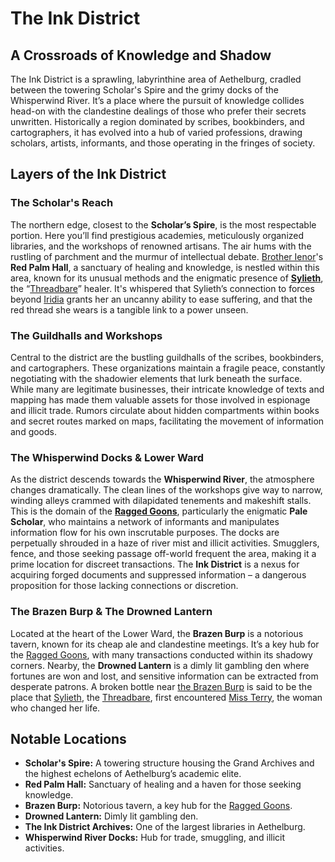 # The Ink District

## A Crossroads of Knowledge and Shadow

The Ink District is a sprawling, labyrinthine area of Aethelburg, cradled between the towering Scholar's Spire and the grimy docks of the Whisperwind River. It’s a place where the pursuit of knowledge collides head-on with the clandestine dealings of those who prefer their secrets unwritten. Historically a region dominated by scribes, bookbinders, and cartographers, it has evolved into a hub of varied professions, drawing scholars, artists, informants, and those operating in the fringes of society.

## Layers of the Ink District

### The Scholar's Reach

The northern edge, closest to the **Scholar’s Spire**, is the most respectable portion. Here you’ll find prestigious academies, meticulously organized libraries, and the workshops of renowned artisans. The air hums with the rustling of parchment and the murmur of intellectual debate. [Brother Ienor](/geography/settlement/city/city-of-or/shop/the-red-palm-hall/brother-ienor.md)'s **Red Palm Hall**, a sanctuary of healing and knowledge, is nestled within this area, known for its unusual methods and the enigmatic presence of **[Sylieth](/being/character/sylieth.md)**, the “[Threadbare](/being/character/sylieth/threadbare.md)” healer. It's whispered that Sylieth’s connection to forces beyond [Iridia](/geography/cosmology/iridia.md) grants her an uncanny ability to ease suffering, and that the red thread she wears is a tangible link to a power unseen. 

### The Guildhalls and Workshops

Central to the district are the bustling guildhalls of the scribes, bookbinders, and cartographers. These organizations maintain a fragile peace, constantly negotiating with the shadowier elements that lurk beneath the surface. While many are legitimate businesses, their intricate knowledge of texts and mapping has made them valuable assets for those involved in espionage and illicit trade. Rumors circulate about hidden compartments within books and secret routes marked on maps, facilitating the movement of information and goods.

### The Whisperwind Docks & Lower Ward

As the district descends towards the **Whisperwind River**, the atmosphere changes dramatically. The clean lines of the workshops give way to narrow, winding alleys crammed with dilapidated tenements and makeshift stalls. This is the domain of the **[Ragged Goons](/generated/political-faction/faction/ragged-goons.md)**, particularly the enigmatic **Pale Scholar**, who maintains a network of informants and manipulates information flow for his own inscrutable purposes. The docks are perpetually shrouded in a haze of river mist and illicit activities. Smugglers, fence, and those seeking passage off-world frequent the area, making it a prime location for discreet transactions. The **Ink District** is a nexus for acquiring forged documents and suppressed information – a dangerous proposition for those lacking connections or discretion.

### The Brazen Burp & The Drowned Lantern

Located at the heart of the Lower Ward, the **Brazen Burp** is a notorious tavern, known for its cheap ale and clandestine meetings. It’s a key hub for the [Ragged Goons](/generated/political-faction/faction/ragged-goons.md), with many transactions conducted within its shadowy corners. Nearby, the **Drowned Lantern** is a dimly lit gambling den where fortunes are won and lost, and sensitive information can be extracted from desperate patrons. A broken bottle near [the Brazen Burp](/geography/settlement/city/city-of-or/shop/the-brazen-burp.md) is said to be the place that [Sylieth](/being/character/sylieth.md), the [Threadbare](/being/character/sylieth/threadbare.md), first encountered [Miss Terry](/being/character/miss-terry.md), the woman who changed her life.

## Notable Locations

*   **Scholar's Spire:** A towering structure housing the Grand Archives and the highest echelons of Aethelburg’s academic elite.
*   **Red Palm Hall:** Sanctuary of healing and a haven for those seeking knowledge.
*   **Brazen Burp:** Notorious tavern, a key hub for the [Ragged Goons](/generated/political-faction/faction/ragged-goons.md).
*   **Drowned Lantern:** Dimly lit gambling den.
*   **The Ink District Archives:** One of the largest libraries in Aethelburg. 
*   **Whisperwind River Docks:** Hub for trade, smuggling, and illicit activities.
